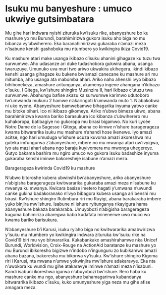 # Isuku mu banyeshure : umuco ukwiye gutsimbatara

Mu gihe hari indwara nyishi zituruka kw’isuku rike, abanyeshure bo ku mashure yo mu Burundi, barahimirizwa gukora isuku aho biga no mu bibanza vy’ubwiherero. Eka baranahimirizwa gukaraba n’amazi meza n’isabune kenshi gashoboka mu ntumbero yo kwikingira ikiza Covid19.

Ku mashure atari make usanga ikibazo c’isuku ahanini gihagaze ku tuzu twa surwumwe. Aho udasanze ari duke tudashobora gukwira abana, usanga twaruzuye. Umunuko uva muri two ariwo ukwakira ukihegera. ikindi kibazo kenshi usanga gihagaze ku bukene bw’amazi canecane ku mashure ari mu mitumba, aho usanga ata mabomba ahari. Ariko naho ahenshi ivyo bibazo bihibonekeza, amashure aritunganya, akamenya ingene ahangana n’ikibazo c’isuku. I Gitega, kw’ishure shingiro Musinzira II, hari ikibazo c’utuzu twa surwumwe. Abahungu bafise akazu ka surwumwe karimwo udutoboro tw’umwanda mukuru 2 hamwe n’akaringoti k’umwanda muto 1. N’abakobwa ni uko nyene. Abanyeshure bamwebamwe bihagarika inyuma yatwo canke mu bitoke bihari. Ico ni ikibazo gikomeye. Ariko n’ubwo bimeze ukwo, abana barahimirizwa kwama bariko barasukura ico kibanza c’ubwiherero mu kuhakoropa, batibagiye no gukoropa mu birasi bigamwo. No kuri Lycée Notre Dame de la Sagesse i Gitega, abana co kimwe n’ishure baragerageza kwama bitwararika isuku mu mashure n’ahandi hose ikenewe. Iyo amazi acitse, ngo hari umuduga w’ishure ucuza kuvoma amazi akoreshwa mu guteka imfungurwa z’abanyeshure, mbere no mu mwanya atari uw’ivyigwa, iyo ata mazi ahari abana ngo baraja kuyivomera mu mwonga uhegereye. Gutyo bakama bashira mu ngiro umuco wo gukora isuku badashize inyuma gukaraba kenshi iminwe bakoresheje isabune n’amazi meza.

Baragerageza kwirinda Covid19 ku mashure

N’ubwo bitoroshe kubera ubwinshi bw’abanyeshure, ariko abanyeshure n’abigisha baragerageza kwitwararika gukaraba amazi meza n’isabune ku mwanya ku mwanya. Kwicara basize imetero hagati y’umwana n’uwundi canke gukina badakoranako n’ivyo bibagora kubera usanga ari benshi mu birasi. Kw’ishure shingiro Rutimbura riri mu Ruyigi, abana barakaraba imbere yuko binjira mw’ishure. Isabune ni ishure ryitunganya rikayigura hama abanyeshure bakaza barakaraba. Umuyobozi n’abigisha baragerageza kuguma bahimiriza abaregwa babo kudafata minenerwe uwo muco wo kwama bariko barisukura.

N’abanyeshure b’i Karusi, isuku ry’aho biga no kwitwararika amabwirizwa y’isuku mu ntumbero yo kwikingira indwara zituruka kw’isuku rike na Covid19 biri mu vyo bitwararika. Kukabankako amashirahamwe nka Unicef Burundi, Worldvision, Croix-Rouge na ActionAid baratanze ku mashure yo mu Burundi ibikoresho bigizwe n’indobo n’ingunguru zo kubikamwo amazi abana bazana, bakoresha mu bikorwa vy’isuku. Kw’ishure shingiro Kigoma riri i Karusi, nta mwana n’umwe yokwinjira mw’ishure adakaravye. Eka nta n’uwokora ku wundi mu gihe atakaravye iminwe n’amazi meza n’isabuni. Kandi isabuni ikoreshwa igurwa n’ubuyobozi bw’ishure. Rero haba ku mashure canke mu ngo, abanyeshure bahamagarirwa kubandanya bitwararika ikibazo c’isuku, kuko umunyeshure yiga neza mu gihe afise amagara meza.